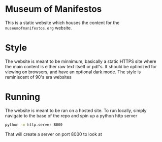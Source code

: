 # Museum of Manifestos

This is a static website which houses the content for the `museumofmanifestos.org` website. 

# Style

The website is meant to be minnimum, basically a static HTTPS site where the main content is either raw text itself or pdf's. It should be optimized for viewing on browsers, and have an optional dark mode. The style is reminiscent of 90's era websites

# Running

The website is meant to be ran on a hosted site. To run locally, simply navigate to the base of the repo and spin up a python http server

```bash
python -m http.server 8000
```

That will create a server on port 8000 to look at